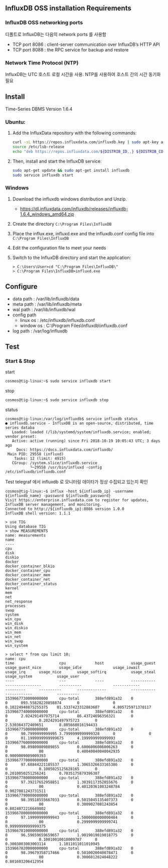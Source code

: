 ## InfluxDB OSS installation Requirements

### InfluxDB OSS networking ports
디폴트로 InfluxDB는 다음의 network ports 를 사용함
* TCP port 8086 : client-server communication over InfluxDB’s HTTP API
* TCP port 8088 : the RPC service for backup and restore

### Network Time Protocol (NTP)
InfluxDB는 UTC 호스트 로컬 시간을 사용. NTP를 사용하여 호스트 간의 시간 동기화 필요

## Install
Time-Series DBMS Version 1.6.4

### Ubuntu: 
1. Add the InfluxData repository with the following commands:
    ```bash
    curl -sL https://repos.influxdata.com/influxdb.key | sudo apt-key add -
    source /etc/lsb-release
    echo "deb https://repos.influxdata.com/${DISTRIB_ID,,} ${DISTRIB_CODENAME} stable" | sudo tee /etc/apt/sources.list.d/influxdb.list
    ```
2. Then, install and start the InfluxDB service:
    ```bash
    sudo apt-get update && sudo apt-get install influxdb
    sudo service influxdb start
    ```

### Windows
1. Download the influxdb windows distribution and Unzip.
    * https://dl.influxdata.com/influxdb/releases/influxdb-1.6.4_windows_amd64.zip
2. Create the directory `C:\Program Files\InfluxDB` 
3. Place the influx.exe, influxd.exe and the influxdb.conf config file into `C:\Program Files\InfluxDB`
4. Edit the configuration file to meet your needs
5. Switch to the InfluxDB directory and start the application:

    ```
    > C:\Users\User>cd "C:\Program Files\InfluxDB\"
    > C:\Program Files\InfluxDB>influxd.exe

## Configure
* data path : /var/lib/influxdb/data
* meta path : /var/lib/influxdb/meta
* wal path : /var/lib/influxdb/wal
* config path
    * linux os : /etc/influxdb/influxdb.conf
    * window os : C:\Program Files\Influxdb\influxdb.conf
* log path : /var/log/influxdb

## Test
### Start & Stop
start
``` bash
cosmos@tig-linux:~$ sudo service influxdb start
```

stop 
``` bash
cosmos@tig-linux:~$ sudo service influxdb stop
```

status
```
cosmos@tig-linux:/var/log/influxdb$ service influxdb status
● influxdb.service - InfluxDB is an open-source, distributed, time series databa
   Loaded: loaded (/lib/systemd/system/influxdb.service; enabled; vendor preset:
   Active: active (running) since Fri 2018-10-19 10:05:43 UTC; 3 days ago
     Docs: https://docs.influxdata.com/influxdb/
 Main PID: 29558 (influxd)
    Tasks: 12 (limit: 4915)
   CGroup: /system.slice/influxdb.service
           └─29558 /usr/bin/influxd -config /etc/influxdb/influxdb.conf
```

Test
telegraf 에서 influxdb 로 모니터링 데이타가 정상 수집되고 있는지 확인

```
cosmos@tig-linux:~$ influx -host ${influxdb_ip} -username ${influxdb_name} -password ${influxdb_password}
Visit https://enterprise.influxdata.com to register for updates, InfluxDB server management, and monitoring.
Connected to http://${influxdb_ip}:8086 version 1.0.0
InfluxDB shell version: 1.1.1

> use TIG
Using database TIG
> show MEASUREMENTS
name: measurements
name
----
cpu
disk
diskio
docker
docker_container_blkio
docker_container_cpu
docker_container_mem
docker_container_net
docker_container_status
kernel
mem
net
net_response
processes
swap
system
win_cpu
win_disk
win_diskio
win_mem
win_net
win_swap
win_system

> select * from cpu limit 10;
name: cpu
time                    cpu             host            usage_guest     usage_guest_nice        usage_idle              usage_iowait            usage_irq      usage_nice       usage_softirq           usage_steal     usage_system           usage_user
----                    ---             ----            -----------     ----------------        ----------              ------------            ---------      ----------       -------------           -----------     ------------           ----------
1539667730000000000     cpu-total       388efd891a32    0               0      093.55828220858874       0               0               0.10224948875255375    01.5337423312883607      4.805725971370117
1539667740000000000     cpu-total       388efd891a32    0               0      2.024291497975714        86.43724696356321       0               0              0.2024291497975723       0               2.530364372469651       8.805668016194433
1539667750000000000     cpu-total       388efd891a32    0               0      90.7999999999995 3.7999999999999328      0               0               0      01.1999999999999675      4.199999999999993
1539667760000000000     cpu-total       388efd891a32    0               0      98.09809809809855        0.6006006006006263      0               0              00               0.40040040040042935     0.9009009009009393
1539667770000000000     cpu-total       388efd891a32    0               0      97.68844221105537        1.3065326633165386      0               0              0.1005025125628165       0               0.2010050251256241      0.7035175879396307
1539667780000000000     cpu-total       388efd891a32    0               0      97.39217652958851        1.3039117352055676      0               0              00               0.40120361083248784     0.9027081243731511
1539667790000000000     cpu-total       388efd891a32    0               0      98.39518555667033        0.5015045135407373      0               0              00               0.3009027081243854      0.8024072216649802
1539667800000000000     cpu-total       388efd891a32    0               0      97.19999999999943        1.5000000000000484      0               0              00               0.2999999999999741      0.9999999999999375
1539667810000000000     cpu-total       388efd891a32    0               0      96.59659659659657        1.9019019019018775      0               0              0.10010010010009787      0               0.3003003003003114      1.1011011011010945
1539667820000000000     cpu-total       388efd891a32    0               0      98.39679358717466        0.5010020040078471      0               0              00               0.3006012024048222      0.801603206412954
```
